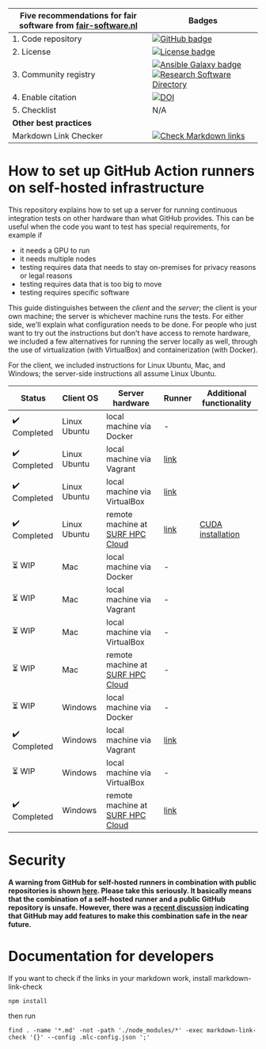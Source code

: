 | Five recommendations for fair software from [fair-software.nl](https://fair-software.nl) | Badges |
| --- | --- |
| 1. Code repository | [![GitHub badge](https://img.shields.io/badge/github-repo-000.svg?logo=github&labelColor=gray&color=blue)](https://github.com/ci-for-science/self-hosted-runners/) |
| 2. License | [![License badge](https://img.shields.io/github/license/ci-for-science/self-hosted-runners)](https://github.com/ci-for-science/self-hosted-runners/) |
| 3. Community registry | [![Ansible Galaxy badge](https://img.shields.io/badge/galaxy-fixme.fixme-660198.svg)](https://galaxy.ansible.com/fixme/fixme) [![Research Software Directory](https://img.shields.io/badge/rsd-self--hosted--runners-00a3e3.svg)](https://www.research-software.nl/software/self-hosted-runners) |
| 4. Enable citation | [![DOI](https://zenodo.org/badge/DOI/10.5281/zenodo.3904265.svg)](https://doi.org/10.5281/zenodo.3904265) |
| 5. Checklist | N/A |
| **Other best practices** | |
| Markdown Link Checker| [![Check Markdown links](https://github.com/ci-for-research/self-hosted-runners/workflows/Check%20Markdown%20links/badge.svg)](https://github.com/ci-for-research/self-hosted-runners/actions?query=workflow%3A%22Check+Markdown+links%22) |

# How to set up GitHub Action runners on self-hosted infrastructure

This repository explains how to set up a server for running continuous integration tests on other hardware than what
GitHub provides. This can be useful when the code you want to test has special requirements, for example if

- it needs a GPU to run
- it needs multiple nodes
- testing requires data that needs to stay on-premises for privacy reasons or legal reasons
- testing requires data that is too big to move
- testing requires specific software

This guide distinguishes between the _client_ and the _server_; the client is your own machine; the server is whichever
machine runs the tests. For either side, we'll explain what configuration needs to be done. For people who just want to
try out the instructions but don't have access to remote hardware, we included a few alternatives for running the server
locally as well, through the use of virtualization (with VirtualBox) and containerization (with Docker).

For the client, we included instructions for Linux Ubuntu, Mac, and Windows; the server-side instructions all assume
Linux Ubuntu.

| Status | Client OS | Server hardware | Runner | Additional functionality |
| --- | --- | --- | --- | --- |
| :heavy_check_mark: Completed | Linux Ubuntu | local machine via Docker           | -         |  |
| :heavy_check_mark: Completed | Linux Ubuntu | local machine via Vagrant          | [link](/ubuntu-vagrant/README.md)         |  |
| :heavy_check_mark: Completed | Linux Ubuntu | local machine via VirtualBox       | [link](/ubuntu-virtualbox/README.md)      |  |
| :heavy_check_mark: Completed | Linux Ubuntu | remote machine at [SURF HPC Cloud] | [link](/ubuntu-surf-hpc-cloud/README.md)  | [CUDA installation](/ubuntu-surf-hpc-cloud/with-cuda/README.md) |
| :hourglass_flowing_sand: WIP | Mac          | local machine via Docker           | -                                                |  |
| :hourglass_flowing_sand: WIP | Mac          | local machine via Vagrant          | -                                                |  |
| :hourglass_flowing_sand: WIP | Mac          | local machine via VirtualBox       | -                                                |  |
| :hourglass_flowing_sand: WIP | Mac          | remote machine at [SURF HPC Cloud] | -                                                |  |
| :hourglass_flowing_sand: WIP | Windows      | local machine via Docker           | -                                                |  |
| :heavy_check_mark: Completed | Windows      | local machine via Vagrant          | [link](windows-vagrant/README.md)         |  |
| :hourglass_flowing_sand: WIP | Windows      | local machine via VirtualBox       | -                                                |  |
| :heavy_check_mark: Completed | Windows      | remote machine at [SURF HPC Cloud] | [link](/windows-surf-hpc-cloud/README.md) |  |

# Security

**A warning from GitHub for self-hosted runners in combination with public repositories is shown [here](https://help.github.com/en/actions/hosting-your-own-runners/about-self-hosted-runners#self-hosted-runner-security-with-public-repositories). Please take this seriously. It basically means that the combination of a self-hosted runner and a public GitHub repository is unsafe. However, there was a [recent discussion](https://github.com/actions/runner/issues/494) indicating that GitHub may add features to make this combination safe in the near future.**

[SURF HPC Cloud]: https://userinfo.surfsara.nl/systems/hpc-cloud


# Documentation for developers


If you want to check if the links in your markdown work, install markdown-link-check

```shell
npm install
```

then run

```shell
find . -name '*.md' -not -path './node_modules/*' -exec markdown-link-check '{}' --config .mlc-config.json ';'
```
